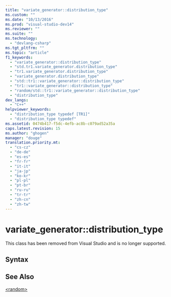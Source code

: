 ```yaml
---
title: "variate_generator::distribution_type"
ms.custom: ""
ms.date: "10/13/2016"
ms.prod: "visual-studio-dev14"
ms.reviewer: ""
ms.suite: ""
ms.technology: 
  - "devlang-csharp"
ms.tgt_pltfrm: ""
ms.topic: "article"
f1_keywords: 
  - "variate_generator::distribution_type"
  - "std.tr1.variate_generator.distribution_type"
  - "tr1.variate_generator.distribution_type"
  - "variate_generator.distribution_type"
  - "std::tr1::variate_generator::distribution_type"
  - "tr1::variate_generator::distribution_type"
  - "random/std::tr1::variate_generator::distribution_type"
  - "distribution_type"
dev_langs: 
  - "C++"
helpviewer_keywords: 
  - "distribution_type typedef [TR1]"
  - "distribution_type typedef"
ms.assetid: 0474b417-f5dc-4efb-ac8b-c079ad52a35a
caps.latest.revision: 15
ms.author: "ghogen"
manager: "douge"
translation.priority.mt: 
  - "cs-cz"
  - "de-de"
  - "es-es"
  - "fr-fr"
  - "it-it"
  - "ja-jp"
  - "ko-kr"
  - "pl-pl"
  - "pt-br"
  - "ru-ru"
  - "tr-tr"
  - "zh-cn"
  - "zh-tw"
---
```

# variate_generator::distribution_type
This class has been removed from Visual Studio and is no longer supported.  
  
## Syntax  
  
## See Also  
 [\<random>](../Topic/%3Crandom%3E.md)